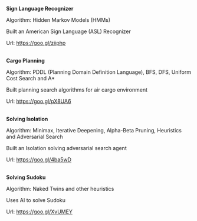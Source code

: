 <b>Sign Language Recognizer</b>

Algorithm: Hidden Markov Models (HMMs)

Built an American Sign Language (ASL) Recognizer

Url: https://goo.gl/ziiphp
<br /> <br />


<b>Cargo Planning</b>

Algorithm: PDDL (Planning Domain Definition Language), BFS, DFS, Uniform Cost Search and A*

Built planning search algorithms for air cargo environment

Url: https://goo.gl/pX8UA6
<br /> <br />


<b>Solving Isolation</b>

Algorithm: Minimax, Iterative Deepening, Alpha-Beta Pruning, Heuristics and Adversarial Search

Built an Isolation solving adversarial search agent

Url: https://goo.gl/4ba5wD
<br /> <br />


<b>Solving Sudoku</b>

Algorithm: Naked Twins and other heuristics

Uses AI to solve Sudoku

Url: https://goo.gl/XvUMEY
<br /> <br />
